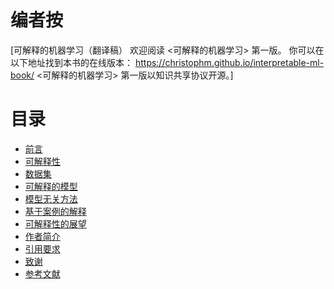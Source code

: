 # 编者按

[可解释的机器学习（翻译稿） 欢迎阅读 <可解释的机器学习> 第一版。
你可以在以下地址找到本书的在线版本： https://christophm.github.io/interpretable-ml-book/
<可解释的机器学习> 第一版以知识共享协议开源。]

# 目录


* [前言](Preface.md)
* [可解释性](Interpretability.md)
* [数据集](Datasets.md)
* [可解释的模型](Interpretable_Models.md)
* [模型无关方法](Model_Agnostic_Methods.md)
* [基于案例的解释](Example_Based_Explanations.md)
* [可解释性的展望](Look_into_Crystal_Ball.md)
* [作者简介](Contribute_to_the_book.md)
* [引用要求](Citing_this_book.md)
* [致谢](Acknowledgements.md)
* [参考文献](Reference.md)
